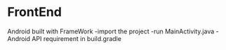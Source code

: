 # FrontEnd
Android built with FrameWork 
-import the project
-run MainActivity.java
-Android API requirement in build.gradle
